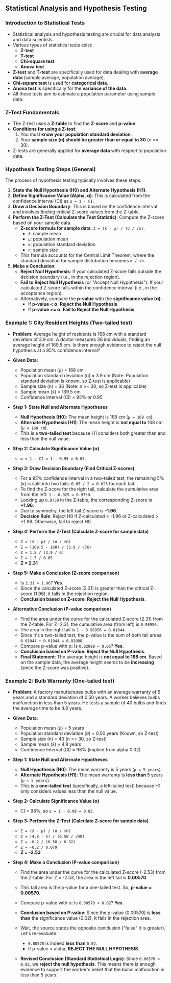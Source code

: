## Statistical Analysis and Hypothesis Testing

### Introduction to Statistical Tests
*   Statistical analysis and hypothesis testing are crucial for data analysts and data scientists.
*   Various types of statistical tests exist:
    *   **Z-test**
    *   **T-test**
    *   **Chi-square test**
    *   **Anova test**
*   **Z-test** and **T-test** are specifically used for data dealing with **average data** (sample average, population average).
*   **Chi-square test** is used for **categorical data**.
*   **Anova test** is specifically for the **variance of the data**.
*   All these tests aim to estimate a population parameter using sample data.

### Z-Test Fundamentals
*   The Z-test uses a **Z-table** to find the **Z-score** and **p-value**.
*   **Conditions for using a Z-test**:
    1.  You must **know your population standard deviation**.
    2.  Your **sample size (n) should be greater than or equal to 30** (n >= 30).
*   Z-tests are generally applied for **average data** with respect to population data.

### Hypothesis Testing Steps (General)
The process of hypothesis testing typically involves these steps:
1.  **State the Null Hypothesis (H0) and Alternate Hypothesis (H1)**.
2.  **Define Significance Value (Alpha, α)**: This is calculated from the confidence interval (CI) as `α = 1 - CI`.
3.  **Draw a Decision Boundary**: This is based on the confidence interval and involves finding critical Z-score values from the Z-table.
4.  **Perform the Z-Test (Calculate the Test Statistic)**: Compute the Z-score based on your sample data.
    *   **Z-score formula for sample data**: `Z = (x̄ - μ) / (σ / √n)`.
        *   `x̄`: sample mean
        *   `μ`: population mean
        *   `σ`: population standard deviation
        *   `n`: sample size
    *   This formula accounts for the Central Limit Theorem, where the standard deviation for sample distribution becomes `σ / √n`.
5.  **Make a Conclusion**:
    *   **Reject Null Hypothesis**: If your calculated Z-score falls outside the decision boundary (i.e., in the rejection region).
    *   **Fail to Reject Null Hypothesis** (or "Accept Null Hypothesis"): If your calculated Z-score falls within the confidence interval (i.e., in the acceptance region).
    *   Alternatively, compare the **p-value** with the **significance value (α)**:
        *   If **p-value < α**: **Reject the Null Hypothesis**.
        *   If **p-value >= α**: **Fail to Reject the Null Hypothesis**.

### Example 1: City Resident Heights (Two-tailed test)
*   **Problem**: Average height of residents is 168 cm with a standard deviation of 3.9 cm. A doctor measures 36 individuals, finding an average height of 169.5 cm. Is there enough evidence to reject the null hypothesis at a 95% confidence interval?
*   **Given Data**:
    *   Population mean (μ) = 168 cm
    *   Population standard deviation (σ) = 3.9 cm (Note: Population standard deviation is known, so Z-test is applicable)
    *   Sample size (n) = 36 (Note: n >= 30, so Z-test is applicable)
    *   Sample mean (x̄) = 169.5 cm
    *   Confidence Interval (CI) = 95% or 0.95

*   **Step 1: State Null and Alternate Hypotheses**
    *   **Null Hypothesis (H0)**: The mean height is 168 cm (`μ = 168 cm`).
    *   **Alternate Hypothesis (H1)**: The mean height is **not equal to** 168 cm (`μ ≠ 168 cm`).
    *   This is a **two-tailed test** because H1 considers both greater than and less than the null value.

*   **Step 2: Calculate Significance Value (α)**
    *   `α = 1 - CI = 1 - 0.95 = 0.05`.

*   **Step 3: Draw Decision Boundary (Find Critical Z-scores)**
    *   For a 95% confidence interval in a two-tailed test, the remaining 5% (`α`) is split into two tails: `0.05 / 2 = 0.025` for each tail.
    *   To find the Z-score for the right tail, calculate the cumulative area from the left: `1 - 0.025 = 0.9750`.
    *   Looking up `0.9750` in the Z-table, the corresponding Z-score is **+1.96**.
    *   Due to symmetry, the left tail Z-score is **-1.96**.
    *   **Decision Rule**: Reject H0 if Z-calculated < -1.96 or Z-calculated > +1.96. Otherwise, fail to reject H0.

*   **Step 4: Perform the Z-Test (Calculate Z-score for sample data)**
    *   `Z = (x̄ - μ) / (σ / √n)`
    *   `Z = (169.5 - 168) / (3.9 / √36)`
    *   `Z = 1.5 / (3.9 / 6)`
    *   `Z = 1.5 / 0.65`
    *   **Z = 2.31**

*   **Step 5: Make a Conclusion (Z-score comparison)**
    *   Is `2.31 > 1.96`? **Yes**.
    *   Since the calculated Z-score (2.31) is greater than the critical Z-score (1.96), it falls in the rejection region.
    *   **Conclusion based on Z-score**: **Reject the Null Hypothesis**.

*   **Alternative Conclusion (P-value comparison)**
    *   Find the area under the curve for the calculated Z-score (2.31) from the Z-table. For Z=2.31, the cumulative area (from left) is `0.98956`.
    *   The area in the right tail is `1 - 0.98956 = 0.01044`.
    *   Since it's a two-tailed test, the p-value is the sum of both tail areas: `0.01044 + 0.01044 = 0.02088`.
    *   Compare p-value with α: Is `0.02088 < 0.05`? **Yes**.
    *   **Conclusion based on P-value**: **Reject the Null Hypothesis**.
    *   **Final Statement**: The average height is **not equal to 168 cm**. Based on the sample data, the average height seems to be **increasing** (since the Z-score was positive).

### Example 2: Bulb Warranty (One-tailed test)
*   **Problem**: A factory manufactures bulbs with an average warranty of 5 years and a standard deviation of 0.50 years. A worker believes bulbs malfunction in less than 5 years. He tests a sample of 40 bulbs and finds the average time to be 4.8 years.
*   **Given Data**:
    *   Population mean (μ) = 5 years
    *   Population standard deviation (σ) = 0.50 years (Known, so Z-test)
    *   Sample size (n) = 40 (n >= 30, so Z-test)
    *   Sample mean (x̄) = 4.8 years
    *   Confidence Interval (CI) = 98% (implied from alpha 0.02)

*   **Step 1: State Null and Alternate Hypotheses**
    *   **Null Hypothesis (H0)**: The mean warranty is 5 years (`μ = 5 years`).
    *   **Alternate Hypothesis (H1)**: The mean warranty is **less than** 5 years (`μ < 5 years`).
    *   This is a **one-tailed test** (specifically, a left-tailed test) because H1 only considers values less than the null value.

*   **Step 2: Calculate Significance Value (α)**
    *   CI = 98%, so `α = 1 - 0.98 = 0.02`.

*   **Step 3: Perform the Z-Test (Calculate Z-score for sample data)**
    *   `Z = (x̄ - μ) / (σ / √n)`
    *   `Z = (4.8 - 5) / (0.50 / √40)`
    *   `Z = -0.2 / (0.50 / 6.32)`
    *   `Z = -0.2 / 0.079`
    *   **Z = -2.53**

*   **Step 4: Make a Conclusion (P-value comparison)**
    *   Find the area under the curve for the calculated Z-score (-2.53) from the Z-table. For Z = -2.53, the area in the left tail is **0.00570**.
    *   This tail area is the p-value for a one-tailed test. So, **p-value = 0.00570**.
    *   Compare p-value with α: Is `0.00570 < 0.02`? **Yes**.
    *   **Conclusion based on P-value**: Since the p-value (0.00570) is **less than** the significance value (0.02), it falls in the rejection area.
    *   Wait, the source states the opposite conclusion ("false" it is greater). Let's re-evaluate.
        *   `0.00570` is indeed **less than** `0.02`.
        *   If p-value < alpha, **REJECT THE NULL HYPOTHESIS**.

    *   **Revised Conclusion (Standard Statistical Logic)**: Since `0.00570 < 0.02`, we **reject the null hypothesis**. This means there is enough evidence to support the worker's belief that the bulbs malfunction in less than 5 years.